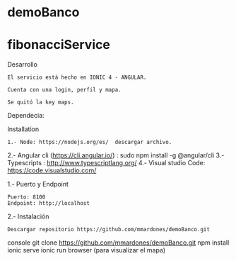 # demoBanco
# fibonacciService

Desarrollo

	El servicio está hecho en IONIC 4 - ANGULAR.

	Cuenta con una login, perfil y mapa.

	Se quitó la key maps.

Dependecia:

	

Installation

	1.- Node: https://nodejs.org/es/  descargar archivo.
  2.- Angular cli  (https://cli.angular.io/) : sudo npm install -g @angular/cli
  3.- Typescripts  : http://www.typescriptlang.org/
  4.- Visual studio Code: https://code.visualstudio.com/


1.- Puerto y Endpoint

	Puerto: 8100 
	Endpoint: http://localhost

2.- Instalación

	Descargar repositorio https://github.com/mmardones/demoBanco.git
	
  console
  git clone https://github.com/mmardones/demoBanco.git
  npm install
  ionic serve
  ionic run browser (para visualizar el mapa)
	
